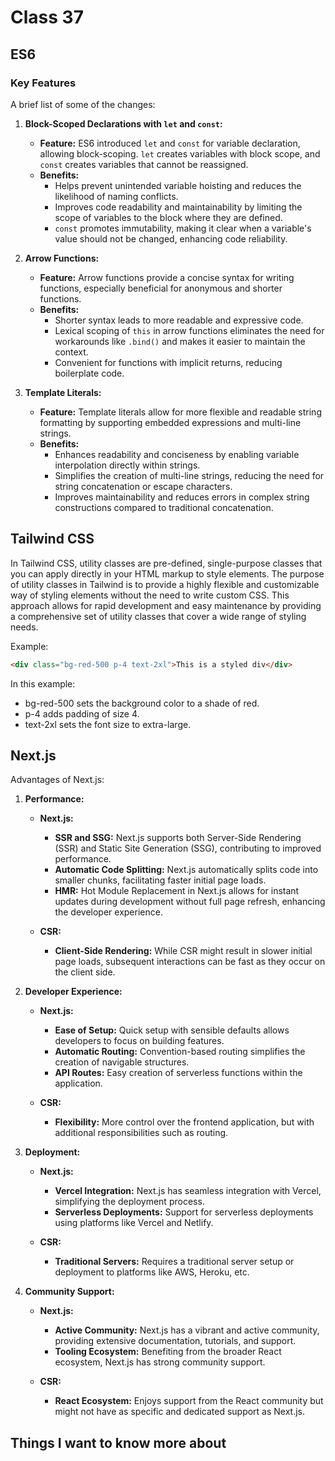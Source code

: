 # Class 37

## ES6

### Key Features

A brief list of some of the changes:

1. **Block-Scoped Declarations with `let` and `const`:**
   - **Feature:** ES6 introduced `let` and `const` for variable declaration, allowing block-scoping. `let` creates variables with block scope, and `const` creates variables that cannot be reassigned.
   - **Benefits:**
     - Helps prevent unintended variable hoisting and reduces the likelihood of naming conflicts.
     - Improves code readability and maintainability by limiting the scope of variables to the block where they are defined.
     - `const` promotes immutability, making it clear when a variable's value should not be changed, enhancing code reliability.

2. **Arrow Functions:**
   - **Feature:** Arrow functions provide a concise syntax for writing functions, especially beneficial for anonymous and shorter functions.
   - **Benefits:**
     - Shorter syntax leads to more readable and expressive code.
     - Lexical scoping of `this` in arrow functions eliminates the need for workarounds like `.bind()` and makes it easier to maintain the context.
     - Convenient for functions with implicit returns, reducing boilerplate code.

3. **Template Literals:**
   - **Feature:** Template literals allow for more flexible and readable string formatting by supporting embedded expressions and multi-line strings.
   - **Benefits:**
     - Enhances readability and conciseness by enabling variable interpolation directly within strings.
     - Simplifies the creation of multi-line strings, reducing the need for string concatenation or escape characters.
     - Improves maintainability and reduces errors in complex string constructions compared to traditional concatenation.

## Tailwind CSS

In Tailwind CSS, utility classes are pre-defined, single-purpose classes that you can apply directly in your HTML markup to style elements. The purpose of utility classes in Tailwind is to provide a highly flexible and customizable way of styling elements without the need to write custom CSS. This approach allows for rapid development and easy maintenance by providing a comprehensive set of utility classes that cover a wide range of styling needs.

Example:

```html
<div class="bg-red-500 p-4 text-2xl">This is a styled div</div>
```

In this example:

- bg-red-500 sets the background color to a shade of red.
- p-4 adds padding of size 4.
- text-2xl sets the font size to extra-large.

## Next.js

Advantages of Next.js:

1. **Performance:**
   - **Next.js:**
     - **SSR and SSG:** Next.js supports both Server-Side Rendering (SSR) and Static Site Generation (SSG), contributing to improved performance.
     - **Automatic Code Splitting:** Next.js automatically splits code into smaller chunks, facilitating faster initial page loads.
     - **HMR:** Hot Module Replacement in Next.js allows for instant updates during development without full page refresh, enhancing the developer experience.

   - **CSR:**
     - **Client-Side Rendering:** While CSR might result in slower initial page loads, subsequent interactions can be fast as they occur on the client side.

2. **Developer Experience:**
   - **Next.js:**
     - **Ease of Setup:** Quick setup with sensible defaults allows developers to focus on building features.
     - **Automatic Routing:** Convention-based routing simplifies the creation of navigable structures.
     - **API Routes:** Easy creation of serverless functions within the application.

   - **CSR:**
     - **Flexibility:** More control over the frontend application, but with additional responsibilities such as routing.

3. **Deployment:**
   - **Next.js:**
     - **Vercel Integration:** Next.js has seamless integration with Vercel, simplifying the deployment process.
     - **Serverless Deployments:** Support for serverless deployments using platforms like Vercel and Netlify.

   - **CSR:**
     - **Traditional Servers:** Requires a traditional server setup or deployment to platforms like AWS, Heroku, etc.

4. **Community Support:**
   - **Next.js:**
     - **Active Community:** Next.js has a vibrant and active community, providing extensive documentation, tutorials, and support.
     - **Tooling Ecosystem:** Benefiting from the broader React ecosystem, Next.js has strong community support.

   - **CSR:**
     - **React Ecosystem:** Enjoys support from the React community but might not have as specific and dedicated support as Next.js.

## Things I want to know more about

